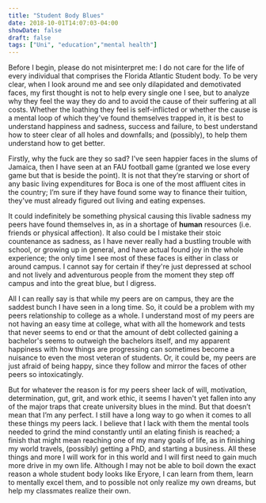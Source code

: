 ```yaml
---
title: "Student Body Blues"
date: 2018-10-01T14:07:03-04:00
showDate: false
draft: false
tags: ["Uni", "education","mental health"]
---
```


Before I begin, please do not misinterpret me: I do not care for the life of every individual that comprises the Florida Atlantic Student body. To be very clear, when I look around me and see only dilapidated and demotivated faces, my first thought is not to help every single one I see, but to analyze why they feel the way they do and to avoid the cause of their suffering at all costs. Whether the loathing they feel is self-inflicted or whether the cause is a mental loop of which they've found themselves trapped in, it is best to understand happiness and sadness, success and failure, to best understand how to steer clear of all holes and downfalls; and (possibly), to help them understand how to get better.

Firstly, why the fuck are they so sad? I've seen happier faces in the slums of Jamaica, then I have seen at an FAU football game (granted we lose every game but that is beside the point). It is not that they’re starving or short of any basic living expenditures for Boca is one of the most affluent cites in the country; I’m sure if they have found some way to finance their tuition, they've must already figured out living and eating expenses. 

It could indefinitely be something physical causing this livable sadness my peers have found themselves in, as in a shortage of **human** resources (i.e. friends or physical affection). It also could be I mistake their stoic countenance as sadness, as I have never really had a bustling trouble with school, or growing up in general, and have actual found joy in the whole experience; the only time I see most of these faces is either in class or around campus. I cannot say for certain if they're just depressed at school and not lively and adventurous people from the moment they step off campus and into the great blue, but I digress. 

All I can really say is that while my peers are on campus, they are the saddest bunch I have seen in a long time. So, it could be a problem with my peers relationship to college as a whole. I understand most of my peers are not having an easy time at college, what with all the homework and tests that never seems to end or that the amount of debt collected gaining a bachelor's seems to outweigh the bachelors itself, and my apparent happiness with how things are progressing can sometimes become a nuisance to even the most veteran of students. Or, it could be, my peers are just afraid of being happy, since they follow and mirror the faces of other peers so intoxicatingly. 

But for whatever the reason is for my peers sheer lack of will, motivation, determination, gut, grit, and work ethic, it seems I haven't yet fallen into any of the major traps that create university blues in the mind. But that doesn’t mean that I’m any perfect. I still have a long way to go when it comes to all these things my peers lack. I believe that I lack with them the mental tools needed to grind the mind constantly until an elating finish is reached; a finish that might mean reaching one of my many goals of life, as in finishing my world travels, (possibly) getting a PhD, and starting a business. All these things and more I will work for in this world and I will first need to gain much more drive in my own life. Although I may not be able to boil down the exact reason a whole student body looks like Eryore, I can learn from them, learn to mentally  excel them, and to possible not only realize my own dreams, but help my classmates realize their own.


